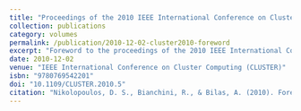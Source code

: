 ```yaml
---
title: "Proceedings of the 2010 IEEE International Conference on Cluster Computing"
collection: publications
category: volumes
permalink: /publication/2010-12-02-cluster2010-foreword
excerpt: "Foreword to the proceedings of the 2010 IEEE International Conference on Cluster Computing, highlighting key themes and contributions of the conference."
date: 2010-12-02
venue: "IEEE International Conference on Cluster Computing (CLUSTER)"
isbn: "9780769542201"
doi: "10.1109/CLUSTER.2010.5"
citation: "Nikolopoulos, D. S., Bianchini, R., & Bilas, A. (2010). Foreword CLUSTER 2010. In *Proceedings of the 2010 IEEE International Conference on Cluster Computing (CLUSTER 2010)*. IEEE. https://doi.org/10.1109/CLUSTER.2010.5"
---
```

